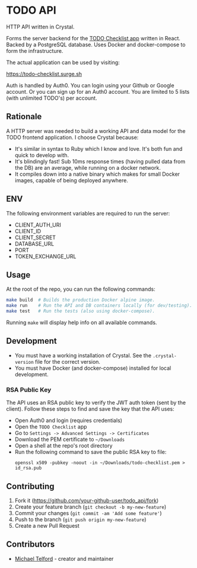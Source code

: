 # TODO API

HTTP API written in Crystal.

Forms the server backend for the [TODO Checklist app](https://github.com/michaeltelford/todo) written in React. Backed by a PostgreSQL database. Uses Docker and docker-compose to form the infrastructure.

The actual application can be used by visiting:

https://todo-checklist.surge.sh

Auth is handled by Auth0. You can login using your Github or Google account. Or you can sign up for an Auth0 account. You are limited to 5 lists (with unlimited TODO's) per account.

## Rationale

A HTTP server was needed to build a working API and data model for the TODO frontend application. I choose Crystal because:

- It's similar in syntax to Ruby which I know and love. It's both fun and quick to develop with.
- It's blindingly fast! Sub 10ms response times (having pulled data from the DB) are an average, while running on a docker network.
- It compiles down into a native binary which makes for small Docker images, capable of being deployed anywhere.

## ENV

The following environment variables are required to run the server:

- CLIENT_AUTH_URI
- CLIENT_ID
- CLIENT_SECRET
- DATABASE_URL
- PORT
- TOKEN_EXCHANGE_URL

## Usage

At the root of the repo, you can run the following commands:

```sh
make build  # Builds the production Docker alpine image.
make run    # Run the API and DB containers locally (for dev/testing).
make test   # Run the tests (also using docker-compose).
```

Running `make` will display help info on all available commands.

## Development

- You must have a working installation of Crystal. See the `.crystal-version` file for the correct version.
- You must have Docker (and docker-compose) installed for local development.

### RSA Public Key

The API uses an RSA public key to verify the JWT auth token (sent by the client). Follow these steps to find and save the key that the API uses:

- Open Auth0 and login (requires credentials)
- Open the `TODO Checklist` app
- Go to `Settings -> Advanced Settings -> Certificates`
- Download the PEM certificate to `~/Downloads`
- Open a shell at the repo's root directory
- Run the following command to save the public RSA key to file:
  ```
  openssl x509 -pubkey -noout -in ~/Downloads/todo-checklist.pem > id_rsa.pub
  ```

## Contributing

1. Fork it (<https://github.com/your-github-user/todo_api/fork>)
2. Create your feature branch (`git checkout -b my-new-feature`)
3. Commit your changes (`git commit -am 'Add some feature'`)
4. Push to the branch (`git push origin my-new-feature`)
5. Create a new Pull Request

## Contributors

- [Michael Telford](https://github.com/michaeltelford) - creator and maintainer
